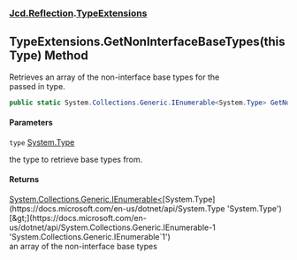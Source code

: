 ### [Jcd.Reflection](Jcd.Reflection.md 'Jcd.Reflection').[TypeExtensions](TypeExtensions.md 'Jcd.Reflection.TypeExtensions')

## TypeExtensions.GetNonInterfaceBaseTypes(this Type) Method

Retrieves an array of the non-interface base types for the  
passed in type.

```csharp
public static System.Collections.Generic.IEnumerable<System.Type> GetNonInterfaceBaseTypes(this System.Type type);
```
#### Parameters

<a name='Jcd.Reflection.TypeExtensions.GetNonInterfaceBaseTypes(thisSystem.Type).type'></a>

`type` [System.Type](https://docs.microsoft.com/en-us/dotnet/api/System.Type 'System.Type')

the type to retrieve base types from.

#### Returns

[System.Collections.Generic.IEnumerable&lt;](https://docs.microsoft.com/en-us/dotnet/api/System.Collections.Generic.IEnumerable-1 'System.Collections.Generic.IEnumerable`1')[System.Type](https://docs.microsoft.com/en-us/dotnet/api/System.Type 'System.Type')[&gt;](https://docs.microsoft.com/en-us/dotnet/api/System.Collections.Generic.IEnumerable-1 'System.Collections.Generic.IEnumerable`1')  
an array of the non-interface base types